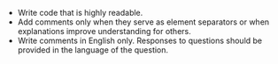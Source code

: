 * Write code that is highly readable.
* Add comments only when they serve as element separators or when explanations improve understanding for others.
* Write comments in English only. Responses to questions should be provided in the language of the question.